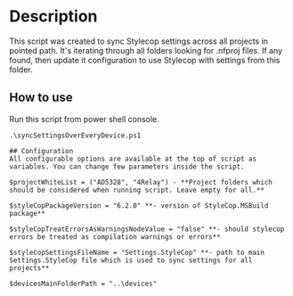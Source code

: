 # Description
This script was created to sync Stylecop settings across all projects in pointed path. It's iterating through all folders looking for .nfproj files.
If any found, then update it configuration to use Stylecop with settings from this folder. 

## How to use

Run this script from power shell console.

```shell
.\syncSettingsOverEveryDevice.ps1

## Configuration
All configurable options are available at the top of script as variables. You can change few parameters inside the script.

$projectWhiteList = ("AD5328", "4Relay") - **Project folders which should be considered when running script. Leave empty for all.**

$styleCopPackageVersion = "6.2.0" **- version of StyleCop.MSBuild package**

$styleCopTreatErrorsAsWarningsNodeValue = "false" **- should stylecop errors be treated as compilation warnings or errors**

$styleCopSettingsFileName = "Settings.StyleCop" **- path to main Settings.StyleCop file which is used to sync settings for all projects**

$devicesMainFolderPath = "..\devices"